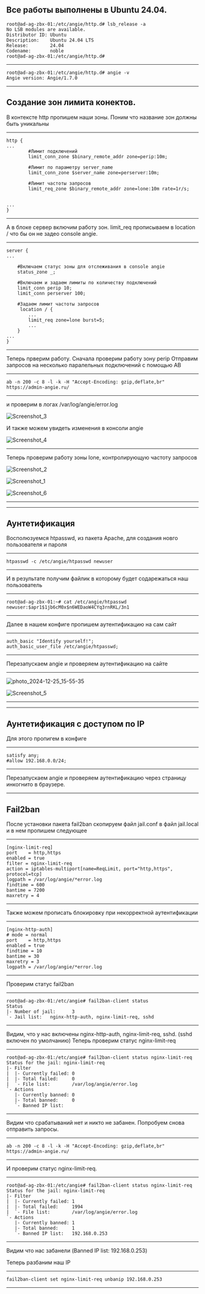 Все работы выполнены в Ubuntu 24.04.
-----------------------------------------------------------------------------
```
root@ad-ag-zbx-01:/etc/angie/http.d# lsb_release -a
No LSB modules are available.
Distributor ID: Ubuntu
Description:    Ubuntu 24.04 LTS
Release:        24.04
Codename:       noble
root@ad-ag-zbx-01:/etc/angie/http.d#
```
-----------------------------------------------------------------------------
```
root@ad-ag-zbx-01:/etc/angie/http.d# angie -v
Angie version: Angie/1.7.0
```
-----------------------------------------------------------------------------
Создание зон лимита конектов. 
-----------------------------------------------------------------------------

В контексте http пропишем наши зоны. Поним что название зон должны быть уникальны 

-------------------------------------------------
```
http {
...
        #Лимит подключений
        limit_conn_zone $binary_remote_addr zone=perip:10m;
		
        #Лимит по параметру server_name
        limit_conn_zone $server_name zone=perserver:10m;
		
        #Лимит частоты запросов
        limit_req_zone $binary_remote_addr zone=lone:10m rate=1r/s;


...
}
```
-------------------------------------------------

А в блоке сервер включим работу зон. limit_req прописываем в location / что бы он не задео console angie.  

-------------------------------------------------
```
server {
...

    #Включаем статус зоны для отслеживания в console angie
    status_zone _;
	
    #Включаем и задаем лимиты по количеству подключений
    limit_conn perip 10;
    limit_conn perserver 100;
	
    #Задаем лимит частоты запросов
	 location / {
		...
        limit_req zone=lone burst=5;
		...
	}
...
}
```
-------------------------------------------------

Теперь прверим работу. Сначала проверим работу зону perip
Отправим запросов на несколько паралельных подключений с помощью AB

-------------------------------------------------
```
ab -n 200 -c 8 -l -k -H "Accept-Encoding: gzip,deflate,br" https://admin-angie.ru/
```
-------------------------------------------------

и проверим в логах /var/log/angie/error.log

![Screenshot_3](https://github.com/user-attachments/assets/9037aa01-3ab0-4bbe-83bb-5ef7eea8157e)


И также можем увидеть изменения в консоли angie

![Screenshot_4](https://github.com/user-attachments/assets/7375a542-27ed-4e4c-ac07-cb35685eb207)

-------------------------------------------------
Теперь проверим работу зоны lone, контролирующую частоту запросов 

![Screenshot_2](https://github.com/user-attachments/assets/a91c25cb-e972-416e-87ca-d38cccc6fd21)



![Screenshot_1](https://github.com/user-attachments/assets/457b20e6-b56e-46d2-a685-68840e423e1c)


![Screenshot_6](https://github.com/user-attachments/assets/89030d5e-06f2-44c3-bcea-f80c8466d155)

-------------------------------------------------
-----------------------------------------------------------------------------
Аунтетификация
-----------------------------------------------------------------------------

Восполюзуемся htpasswd, из пакета Apache, для создания новго пользователя и пароля

-------------------------------------------------
```
htpasswd -c /etc/angie/htpasswd newuser
```
-------------------------------------------------

И в результате получим файлик в которому будет содарежаться наш пользователь 

-------------------------------------------------
```
root@ad-ag-zbx-01:~# cat /etc/angie/htpasswd
newuser:$apr1$1jb6cM0x$n6WEDaoW4CYq3rnRKL/3n1
```
-------------------------------------------------

Далее в нашем конфиге пропишем аутентификацию на сам сайт

-------------------------------------------------
```
auth_basic "Identify yourself!";
auth_basic_user_file /etc/angie/htpasswd;
```
-------------------------------------------------

Перезапускаем angie и проверяем аутентификацию на сайте 

-------------------------------------------------
![photo_2024-12-25_15-55-35](https://github.com/user-attachments/assets/3b5966e7-fca4-4b74-9e27-e64ef3bf9248)

![Screenshot_5](https://github.com/user-attachments/assets/51b40fc4-c1df-45f1-ab39-904d264c6f8a)

-------------------------------------------------
-----------------------------------------------------------------------------
Аунтетификация с доступом по IP
-----------------------------------------------------------------------------

Для этого пропигем в конфиге 

-------------------------------------------------
```
satisfy any;
#allow 192.168.0.0/24;
```
-------------------------------------------------

Перезапускаем angie и проверяем аутентификацию через страницу инкогнито в браузере. 

-----------------------------------------------------------------------------
Fail2ban
-----------------------------------------------------------------------------

После установки пакета fail2ban скопируем файл jail.conf в файл jail.local и в нем пропишем следующее 

-------------------------------------------------
```
[nginx-limit-req]
port    = http,https  
enabled = true
filter = nginx-limit-req
action = iptables-multiport[name=ReqLimit, port="http,https", protocol=tcp]
logpath = /var/log/angie/*error.log
findtime = 600
bantime = 7200
maxretry = 4
```
-------------------------------------------------

Также можем прописать блокировку при некорректной аутентификации

-------------------------------------------------
```
[nginx-http-auth]
# mode = normal
port    = http,https
enabled = true
findtime = 10
bantime = 30
maxretry = 3
logpath = /var/log/angie/*error.log

```
-------------------------------------------------

Проверим статус fail2ban

-------------------------------------------------
```
root@ad-ag-zbx-01:/etc/angie# fail2ban-client status
Status
|- Number of jail:      3
`- Jail list:   nginx-http-auth, nginx-limit-req, sshd
```
-------------------------------------------------

Видим, что у нас включены nginx-http-auth, nginx-limit-req, sshd. (sshd включен по умолчанию)
Теперь проверим статус nginx-limit-req

-------------------------------------------------
```
root@ad-ag-zbx-01:/etc/angie# fail2ban-client status nginx-limit-req
Status for the jail: nginx-limit-req
|- Filter
|  |- Currently failed: 0
|  |- Total failed:     0
|  `- File list:        /var/log/angie/error.log
`- Actions
   |- Currently banned: 0
   |- Total banned:     0
   `- Banned IP list:
```
-------------------------------------------------

Видим что срабатываний нет и никто не забанен. 
Попробуем снова отправить запросы. 

-------------------------------------------------
```
ab -n 200 -c 8 -l -k -H "Accept-Encoding: gzip,deflate,br" https://admin-angie.ru/
```
-------------------------------------------------

И проверим статус nginx-limit-req. 

-------------------------------------------------
```
root@ad-ag-zbx-01:/etc/angie# fail2ban-client status nginx-limit-req
Status for the jail: nginx-limit-req
|- Filter
|  |- Currently failed: 1
|  |- Total failed:     1994
|  `- File list:        /var/log/angie/error.log
`- Actions
   |- Currently banned: 1
   |- Total banned:     1
   `- Banned IP list:   192.168.0.253
```
-------------------------------------------------

Видим что нас забанели (Banned IP list:   192.168.0.253)

Теперь разбаним наш IP 

-------------------------------------------------
```
fail2ban-client set nginx-limit-req unbanip 192.168.0.253
```
-------------------------------------------------
